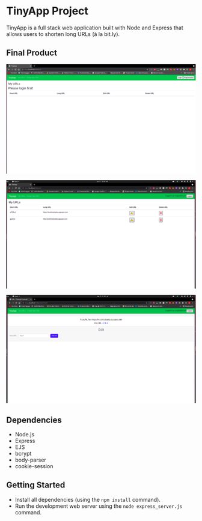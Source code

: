 # TinyApp Project

TinyApp is a full stack web application built with Node and Express that allows users to shorten long URLs (à la bit.ly).

## Final Product

!["Screenshot of Front page"](https://github.com/saka01/tinyApp/blob/master/docs/frontPage.png)

!["screenshot of URLs page"](https://github.com/saka01/tinyApp/blob/master/docs/allUrls.png)

!["screenshot of Edit page"](https://github.com/saka01/tinyApp/blob/master/docs/editPage.png)

## Dependencies

- Node.js
- Express
- EJS
- bcrypt
- body-parser
- cookie-session

## Getting Started

- Install all dependencies (using the `npm install` command).
- Run the development web server using the `node express_server.js` command.